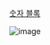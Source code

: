 [숫자 블록](https://school.programmers.co.kr/learn/courses/30/lessons/12923)


![image](https://github.com/koreaIT-study/programmers/assets/92290312/873cbd8c-c228-40ca-8e68-e3fd139ee819)
